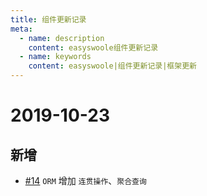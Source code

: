 ```yaml
---
title: 组件更新记录
meta:
  - name: description
    content: easyswoole组件更新记录
  - name: keywords
    content: easyswoole|组件更新记录|框架更新
---
```



# 2019-10-23

## 新增
- [#14](https://github.com/easy-swoole/orm/pull/14) `ORM` 增加 `连贯操作`、`聚合查询`

